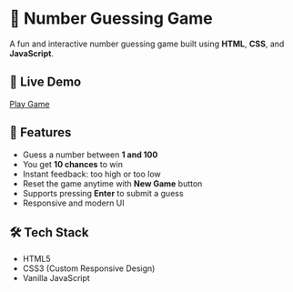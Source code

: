 
# 🎯 Number Guessing Game

A fun and interactive number guessing game built using **HTML**, **CSS**, and **JavaScript**.

## 🔄 Live Demo
 [Play Game](https://vikash308.github.io/number-guessing-game-/)

## 🚀 Features

- Guess a number between **1 and 100**
- You get **10 chances** to win
- Instant feedback: too high or too low
- Reset the game anytime with **New Game** button
- Supports pressing **Enter** to submit a guess
- Responsive and modern UI


## 🛠️ Tech Stack

- HTML5
- CSS3 (Custom Responsive Design)
- Vanilla JavaScript
